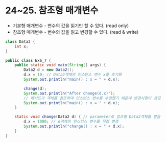 # 24~25. 참조형 매개변수

- 기본형 매개변수 - 변수의 값을 읽기만 할 수 있다. (read only)
- 참조형 매개변수 - 변수의 값을 읽고 변경할 수 있다. (read & write)

```java
class Data2 {
	int x;
}

public class Ex6_7 {
	public static void main(String[] args) {
		Data2 d = new Data2();
		d.x = 10; // Data2객체의 인스턴스 변수 x를 초기화
		System.out.println("main() : x = " + d.x);

		change(d);
		System.out.println("After change(d.x)");
		// 메서드가 객체를 참조하여 인스턴스 변수를 수정했기 때문에 변경사항이 생김
		System.out.println("main() : x = " + d.x);
	}

	static void change(Data2 d) { // parameter로 참조형 Data2객체를 받음
		d.x = 1000; // d객체의 인스턴스 변수를 직접 변경
		System.out.println("change() : x = " + d.x);
	}
}
```